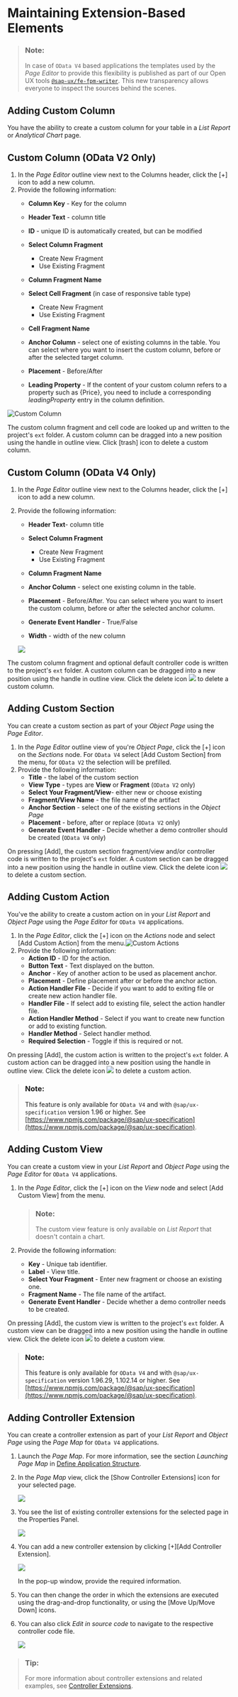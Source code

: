 <!-- loio02172d2bb461469f83c18c834613232c -->

# Maintaining Extension-Based Elements

> ### Note:  
> In case of `OData V4` based applications the templates used by the *Page Editor* to provide this flexibility is published as part of our Open UX tools [`@sap-ux/fe-fpm-writer`](https://github.com/SAP/open-ux-tools/blob/main/packages/fe-fpm-writer/README.md). This new transparency allows everyone to inspect the sources behind the scenes.

<a name="loioa95f614fdbff4c60baa6467c913b6d44"/>

<!-- loioa95f614fdbff4c60baa6467c913b6d44 -->

## Adding Custom Column

You have the ability to create a custom column for your table in a *List Report* or *Analytical Chart* page.



<a name="loioa95f614fdbff4c60baa6467c913b6d44__section_ur2_br3_wnb"/>

## Custom Column \(OData V2 Only\)

1.  In the *Page Editor* outline view next to the Columns header, click the [\+\] icon to add a new column.
2.  Provide the following information:
    -   **Column Key** - Key for the column
    -   **Header Text** - column title
    -   **ID** - unique ID is automatically created, but can be modified
    -   **Select Column Fragment**
        -   Create New Fragment
        -   Use Existing Fragment

    -   **Column Fragment Name**
    -   **Select Cell Fragment** \(in case of responsive table type\)
        -   Create New Fragment
        -   Use Existing Fragment

    -   **Cell Fragment Name**
    -   **Anchor Column** - select one of existing columns in the table. You can select where you want to insert the custom column, before or after the selected target column.
    -   **Placement** - Before/After
    -   **Leading Property** - If the content of your custom column refers to a property such as \{Price\}, you need to include a corresponding *leadingProperty* entry in the column definition.


![Custom Column](images/FIORI_TOOLS_CUSTOM_COLUMN_a723f6d.png)

The custom column fragment and cell code are looked up and written to the project's `ext` folder. A custom column can be dragged into a new position using the handle in outline view. Click [trash\] icon to delete a custom column.



<a name="loioa95f614fdbff4c60baa6467c913b6d44__section_tnr_243_rsb"/>

## Custom Column \(OData V4 Only\)

1.  In the *Page Editor* outline view next to the Columns header, click the [\+\] icon to add a new column.
2.  Provide the following information:

    -   **Header Text**- column title
    -   **Select Column Fragment**
        -   Create New Fragment
        -   Use Existing Fragment

    -   **Column Fragment Name**
    -   **Anchor Column** - select one existing column in the table.
    -   **Placement** - Before/After. You can select where you want to insert the custom column, before or after the selected anchor column.
    -   **Generate Event Handler** - True/False
    -   **Width** - width of the new column

    ![](images/FIORI_TOOLS_CUSTOM_COLUMN_V4_bbd04e3.png)


The custom column fragment and optional default controller code is written to the project's `ext` folder. A custom column can be dragged into a new position using the handle in outline view. Click the delete icon ![](../Project-Functions/images/Delete_icon_VS_Code_86e90a9.png) to delete a custom column.

<a name="loiode514dafa2364693baeabbb40d564006"/>

<!-- loiode514dafa2364693baeabbb40d564006 -->

## Adding Custom Section

You can create a custom section as part of your *Object Page* using the *Page Editor*.

1.  In the *Page Editor* outline view of you're *Object Page*, click the [\+\] icon on the *Sections* node. For `OData V4` select [Add Custom Section\] from the menu, for `OData V2` the selection will be prefilled.
2.  Provide the following information:
    -   **Title** - the label of the custom section
    -   **View Type** - types are **View** or **Fragment** \(`OData V2` only\)
    -   **Select Your Fragment/View**- either new or choose existing
    -   **Fragment/View Name** - the file name of the artifact
    -   **Anchor Section** - select one of the existing sections in the *Object Page*
    -   **Placement** - before, after or replace \(`OData V2` only\)
    -   **Generate Event Handler** - Decide whether a demo controller should be created \(`OData V4` only\)


On pressing [Add\], the custom section fragment/view and/or controller code is written to the project's `ext` folder. A custom section can be dragged into a new position using the handle in outline view. Click the delete icon ![](../Project-Functions/images/Delete_icon_VS_Code_86e90a9.png) to delete a custom section.

<a name="loio76374b198e514b39a96176094bb8aa1b"/>

<!-- loio76374b198e514b39a96176094bb8aa1b -->

## Adding Custom Action

You've the ability to create a custom action on in your *List Report* and *Object Page* using the *Page Editor* for `OData V4` applications.

1.  In the *Page Editor*, click the [\+\] icon on the *Actions* node and select [Add Custom Action\] from the menu.![Custom Actions](images/FIORI_TOOLS_CUSTOM_ACTION_9d8cc49.png)
2.  Provide the following information:
    -   **Action ID** - ID for the action.
    -   **Button Text** - Text displayed on the button.
    -   **Anchor** - Key of another action to be used as placement anchor.
    -   **Placement** - Define placement after or before the anchor action.
    -   **Action Handler File** - Decide if you want to add to exiting file or create new action handler file.
    -   **Handler File** - If select add to existing file, select the action handler file.
    -   **Action Handler Method** - Select if you want to create new function or add to existing function.
    -   **Handler Method** - Select handler method.
    -   **Required Selection** - Toggle if this is required or not.


On pressing [Add\], the custom action is written to the project's `ext` folder. A custom action can be dragged into a new position using the handle in outline view. Click the delete icon ![](../Project-Functions/images/Delete_icon_VS_Code_86e90a9.png) to delete a custom action.

> ### Note:  
> This feature is only available for `OData V4` and with `@sap/ux-specification` version 1.96 or higher. See [https://www.npmjs.com/package/@sap/ux-specification](https://www.npmjs.com/package/@sap/ux-specification).

<a name="loiodbb5c734f310444a93a612e3db4b9b97"/>

<!-- loiodbb5c734f310444a93a612e3db4b9b97 -->

## Adding Custom View

You can create a custom view in your *List Report* and *Object Page* using the *Page Editor* for `OData V4` applications.

1.  In the *Page Editor*, click the [\+\] icon on the *View* node and select [Add Custom View\] from the menu.

    > ### Note:  
    > The custom view feature is only available on *List Report* that doesn't contain a chart.

2.  Provide the following information:
    -   **Key** - Unique tab identifier.
    -   **Label** - View title.
    -   **Select Your Fragment** - Enter new fragment or choose an existing one.
    -   **Fragment Name** - The file name of the artifact.
    -   **Generate Event Handler** - Decide whether a demo controller needs to be created.


On pressing [Add\], the custom view is written to the project's `ext` folder. A custom view can be dragged into a new position using the handle in outline view. Click the delete icon ![](../Project-Functions/images/Delete_icon_VS_Code_86e90a9.png) to delete a custom view.

> ### Note:  
> This feature is only available for `OData V4` and with `@sap/ux-specification` version 1.96.29, 1.102.14 or higher. See [https://www.npmjs.com/package/@sap/ux-specification](https://www.npmjs.com/package/@sap/ux-specification).

<a name="loiofe286b8483f84963877e44d4c817b0ed"/>

<!-- loiofe286b8483f84963877e44d4c817b0ed -->

## Adding Controller Extension

You can create a controller extension as part of your *List Report* and *Object Page* using the *Page Map* for `OData V4` applications.

1.  Launch the *Page Map*. For more information, see the section *Launching Page Map* in [Define Application Structure](define-application-structure-bae38e6.md).

2.  In the *Page Map* view, click the [Show Controller Extensions\] icon for your selected page.

    ![](images/Show_Controller_Extensions_in_Page_Map_View_d520940.png)

3.  You see the list of existing controller extensions for the selected page in the Properties Panel.

    ![](images/Fiori_Tools_Existing_Controller_Extensions_bc94fdc.png)

4.  You can add a new controller extension by clicking [\+\][Add Controller Extension\].

    ![](images/Fiori_Tools_Add_Controller_Extension_3458923.png)

    In the pop-up window, provide the required information.

5.  You can then change the order in which the extensions are executed using the drag-and-drop functionality, or using the [Move Up/Move Down\] icons.

6.  You can also click *Edit in source code* to navigate to the respective controller code file.

    ![](images/Fiori_Tools_Add_Controller_Extension_-_Edit_In_Source_Code_ceabfdc.png)


> ### Tip:  
> For more information about controller extensions and related examples, see [Controller Extensions](https://sapui5.hana.ondemand.com/test-resources/sap/fe/core/fpmExplorer/index.html#/controllerExtensions/controllerExtensionsOverview/guidanceControllerExtensions).

